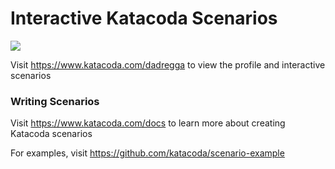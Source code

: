 # Interactive Katacoda Scenarios

[![](http://shields.katacoda.com/katacoda/dadregga/count.svg)](https://www.katacoda.com/dadregga "Get your profile on Katacoda.com")

Visit https://www.katacoda.com/dadregga to view the profile and interactive scenarios

### Writing Scenarios
Visit https://www.katacoda.com/docs to learn more about creating Katacoda scenarios

For examples, visit https://github.com/katacoda/scenario-example
